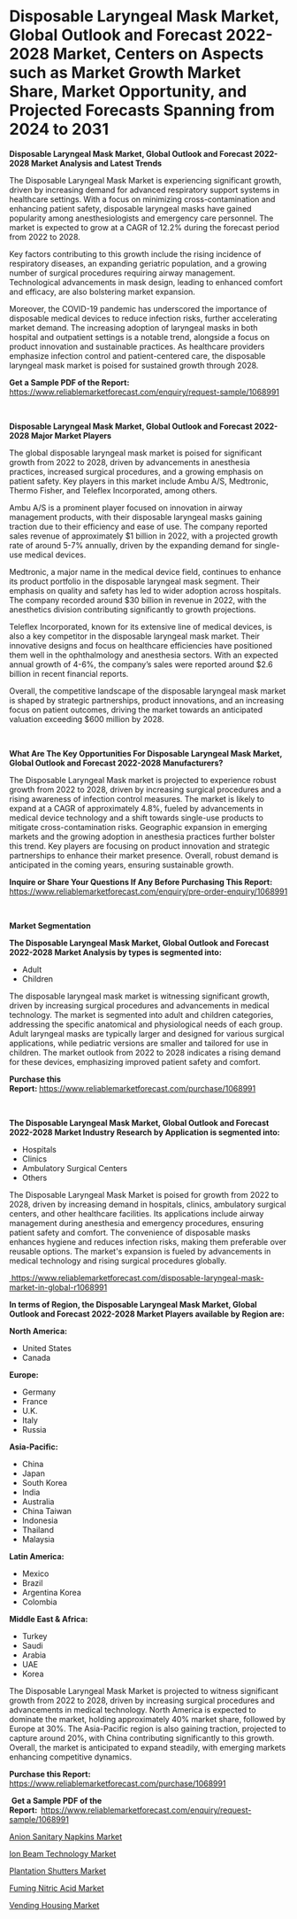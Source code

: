 <p><h1>Disposable Laryngeal Mask Market, Global Outlook and Forecast 2022-2028 Market, Centers on Aspects such as Market Growth Market Share, Market Opportunity, and Projected Forecasts Spanning from 2024 to 2031</h1></p><p><strong>Disposable Laryngeal Mask Market, Global Outlook and Forecast 2022-2028 Market Analysis and Latest Trends</strong></p>
<p><p>The Disposable Laryngeal Mask Market is experiencing significant growth, driven by increasing demand for advanced respiratory support systems in healthcare settings. With a focus on minimizing cross-contamination and enhancing patient safety, disposable laryngeal masks have gained popularity among anesthesiologists and emergency care personnel. The market is expected to grow at a CAGR of 12.2% during the forecast period from 2022 to 2028. </p><p>Key factors contributing to this growth include the rising incidence of respiratory diseases, an expanding geriatric population, and a growing number of surgical procedures requiring airway management. Technological advancements in mask design, leading to enhanced comfort and efficacy, are also bolstering market expansion.</p><p>Moreover, the COVID-19 pandemic has underscored the importance of disposable medical devices to reduce infection risks, further accelerating market demand. The increasing adoption of laryngeal masks in both hospital and outpatient settings is a notable trend, alongside a focus on product innovation and sustainable practices. As healthcare providers emphasize infection control and patient-centered care, the disposable laryngeal mask market is poised for sustained growth through 2028.</p></p>
<p><strong>Get a Sample PDF of the Report:&nbsp;</strong> <a href="https://www.reliablemarketforecast.com/enquiry/request-sample/1068991">https://www.reliablemarketforecast.com/enquiry/request-sample/1068991</a></p>
<p>&nbsp;</p>
<p><strong>Disposable Laryngeal Mask Market, Global Outlook and Forecast 2022-2028 Major Market Players</strong></p>
<p><p>The global disposable laryngeal mask market is poised for significant growth from 2022 to 2028, driven by advancements in anesthesia practices, increased surgical procedures, and a growing emphasis on patient safety. Key players in this market include Ambu A/S, Medtronic, Thermo Fisher, and Teleflex Incorporated, among others.</p><p>Ambu A/S is a prominent player focused on innovation in airway management products, with their disposable laryngeal masks gaining traction due to their efficiency and ease of use. The company reported sales revenue of approximately $1 billion in 2022, with a projected growth rate of around 5-7% annually, driven by the expanding demand for single-use medical devices.</p><p>Medtronic, a major name in the medical device field, continues to enhance its product portfolio in the disposable laryngeal mask segment. Their emphasis on quality and safety has led to wider adoption across hospitals. The company recorded around $30 billion in revenue in 2022, with the anesthetics division contributing significantly to growth projections.</p><p>Teleflex Incorporated, known for its extensive line of medical devices, is also a key competitor in the disposable laryngeal mask market. Their innovative designs and focus on healthcare efficiencies have positioned them well in the ophthalmology and anesthesia sectors. With an expected annual growth of 4-6%, the company’s sales were reported around $2.6 billion in recent financial reports.</p><p>Overall, the competitive landscape of the disposable laryngeal mask market is shaped by strategic partnerships, product innovations, and an increasing focus on patient outcomes, driving the market towards an anticipated valuation exceeding $600 million by 2028.</p></p>
<p>&nbsp;</p>
<p><strong>What Are The Key Opportunities For Disposable Laryngeal Mask Market, Global Outlook and Forecast 2022-2028 Manufacturers?</strong></p>
<p><p>The Disposable Laryngeal Mask market is projected to experience robust growth from 2022 to 2028, driven by increasing surgical procedures and a rising awareness of infection control measures. The market is likely to expand at a CAGR of approximately 4.8%, fueled by advancements in medical device technology and a shift towards single-use products to mitigate cross-contamination risks. Geographic expansion in emerging markets and the growing adoption in anesthesia practices further bolster this trend. Key players are focusing on product innovation and strategic partnerships to enhance their market presence. Overall, robust demand is anticipated in the coming years, ensuring sustainable growth.</p></p>
<p><strong>Inquire or Share Your Questions If Any Before Purchasing This Report:</strong> <a href="https://www.reliablemarketforecast.com/enquiry/pre-order-enquiry/1068991">https://www.reliablemarketforecast.com/enquiry/pre-order-enquiry/1068991</a></p>
<p>&nbsp;</p>
<p><strong>Market Segmentation</strong></p>
<p><strong>The Disposable Laryngeal Mask Market, Global Outlook and Forecast 2022-2028 Market Analysis by types is segmented into:</strong></p>
<p><ul><li>Adult</li><li>Children</li></ul></p>
<p><p>The disposable laryngeal mask market is witnessing significant growth, driven by increasing surgical procedures and advancements in medical technology. The market is segmented into adult and children categories, addressing the specific anatomical and physiological needs of each group. Adult laryngeal masks are typically larger and designed for various surgical applications, while pediatric versions are smaller and tailored for use in children. The market outlook from 2022 to 2028 indicates a rising demand for these devices, emphasizing improved patient safety and comfort.</p></p>
<p><strong>Purchase this Report:&nbsp;</strong><a href="https://www.reliablemarketforecast.com/purchase/1068991">https://www.reliablemarketforecast.com/purchase/1068991</a></p>
<p>&nbsp;</p>
<p><strong>The Disposable Laryngeal Mask Market, Global Outlook and Forecast 2022-2028 Market Industry Research by Application is segmented into:</strong></p>
<p><ul><li>Hospitals</li><li>Clinics</li><li>Ambulatory Surgical Centers</li><li>Others</li></ul></p>
<p><p>The Disposable Laryngeal Mask Market is poised for growth from 2022 to 2028, driven by increasing demand in hospitals, clinics, ambulatory surgical centers, and other healthcare facilities. Its applications include airway management during anesthesia and emergency procedures, ensuring patient safety and comfort. The convenience of disposable masks enhances hygiene and reduces infection risks, making them preferable over reusable options. The market's expansion is fueled by advancements in medical technology and rising surgical procedures globally.</p></p>
<p><a href="https://www.reliablemarketforecast.com/disposable-laryngeal-mask-market-in-global-r1068991">&nbsp;https://www.reliablemarketforecast.com/disposable-laryngeal-mask-market-in-global-r1068991</a></p>
<p><strong>In terms of Region, the Disposable Laryngeal Mask Market, Global Outlook and Forecast 2022-2028 Market Players available by Region are:</strong></p>
<p>
    <p> <strong> North America: </strong>
        <ul>
            <li>United States</li>
            <li>Canada</li>
        </ul>
        </p> 
    <p> <strong> Europe: </strong>
        <ul>
            <li>Germany</li>
            <li>France</li>
            <li>U.K.</li>
            <li>Italy</li>
            <li>Russia</li>
        </ul>
        </p> 
    <p> <strong> Asia-Pacific: </strong>
        <ul>
            <li>China</li>
            <li>Japan</li>
            <li>South Korea</li>
            <li>India</li>
            <li>Australia</li>
            <li>China Taiwan</li>
            <li>Indonesia</li>
            <li>Thailand</li>
            <li>Malaysia</li>
        </ul>
        </p> 
    <p> <strong> Latin America: </strong>
        <ul>
            <li>Mexico</li>
            <li>Brazil</li>
            <li>Argentina Korea</li>
            <li>Colombia</li>
        </ul>
        </p> 
    <p> <strong> Middle East & Africa: </strong>
        <ul>
            <li>Turkey</li>
            <li>Saudi</li>
            <li>Arabia</li>
            <li>UAE</li>
            <li>Korea</li>
        </ul>
    </p>
    </p>
<p><p>The Disposable Laryngeal Mask Market is projected to witness significant growth from 2022 to 2028, driven by increasing surgical procedures and advancements in medical technology. North America is expected to dominate the market, holding approximately 40% market share, followed by Europe at 30%. The Asia-Pacific region is also gaining traction, projected to capture around 20%, with China contributing significantly to this growth. Overall, the market is anticipated to expand steadily, with emerging markets enhancing competitive dynamics.</p></p>
<p><strong>Purchase this Report: </strong><a href="https://www.reliablemarketforecast.com/purchase/1068991">https://www.reliablemarketforecast.com/purchase/1068991</a></p>
<p>&nbsp;<strong>Get a Sample PDF of the Report:&nbsp;&nbsp;</strong><a href="https://www.reliablemarketforecast.com/enquiry/request-sample/1068991">https://www.reliablemarketforecast.com/enquiry/request-sample/1068991</a></p>
<p><strong></strong></p>
<p><p><a href="https://www.linkedin.com/pulse/analyzing-anion-sanitary-napkins-market-dynamics-growth-drivers-gob9c?trackingId=jTGTmOVhTpS%2BmjDhtXJRKg%3D%3D">Anion Sanitary Napkins Market</a></p><p><a href="https://medium.com/@nathalelly87957/the-ion-beam-technology-market-is-anticipated-to-experience-significant-growth-with-a-projected-6ba9b5d8969b">Ion Beam Technology Market</a></p><p><a href="https://issuu.com/reportprime-2/docs/plantation-shutters-market-size-203_f5cfa4057b1b7a">Plantation Shutters Market</a></p><p><a href="https://issuu.com/reportprime-2/docs/fuming-nitric-acid-market-size-2030_094ab0d96877eb">Fuming Nitric Acid Market</a></p><p><a href="https://www.linkedin.com/pulse/future-innovation-global-vending-housing-market-growth-opportunities-hs6re?trackingId=w6uwEFGwQ%2FWwg3crARIg%2BQ%3D%3D">Vending Housing Market</a></p></p>